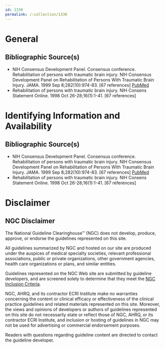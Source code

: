 ```yaml
---
id: 1330
permalink: /:collection/1330
---
```


# General

## Bibliographic Source(s)

- NIH Consensus Development Panel. Consensus conference. Rehabilitation of persons with traumatic brain injury. NIH Consensus Development Panel on Rehabilitation of Persons With Traumatic Brain Injury. JAMA. 1999 Sep 8;282(10):974-83. [67 references] [ PubMed ](http://www.ncbi.nlm.nih.gov/entrez/query.fcgi?cmd=Retrieve&db=pubmed&dopt=Abstract&list_uids=10485684)
- Rehabilitation of persons with traumatic brain injury. NIH Consens Statement Online. 1998 Oct 26-28;16(1):1-41. [67 references]

# Identifying Information and Availability

## Bibliographic Source(s)

- NIH Consensus Development Panel. Consensus conference. Rehabilitation of persons with traumatic brain injury. NIH Consensus Development Panel on Rehabilitation of Persons With Traumatic Brain Injury. JAMA. 1999 Sep 8;282(10):974-83. [67 references] [ PubMed ](http://www.ncbi.nlm.nih.gov/entrez/query.fcgi?cmd=Retrieve&db=pubmed&dopt=Abstract&list_uids=10485684)
- Rehabilitation of persons with traumatic brain injury. NIH Consens Statement Online. 1998 Oct 26-28;16(1):1-41. [67 references]

# Disclaimer

## NGC Disclaimer

The National Guideline Clearinghouse™ (NGC) does not develop, produce, approve, or endorse the guidelines represented on this site.

All guidelines summarized by NGC and hosted on our site are produced under the auspices of medical specialty societies, relevant professional associations, public or private organizations, other government agencies, health care organizations or plans, and similar entities.

Guidelines represented on the NGC Web site are submitted by guideline developers, and are screened solely to determine that they meet the [NGC Inclusion Criteria](/help-and-about/summaries/inclusion-criteria).

NGC, AHRQ, and its contractor ECRI Institute make no warranties concerning the content or clinical efficacy or effectiveness of the clinical practice guidelines and related materials represented on this site. Moreover, the views and opinions of developers or authors of guidelines represented on this site do not necessarily state or reflect those of NGC, AHRQ, or its contractor ECRI Institute, and inclusion or hosting of guidelines in NGC may not be used for advertising or commercial endorsement purposes.

Readers with questions regarding guideline content are directed to contact the guideline developer.

